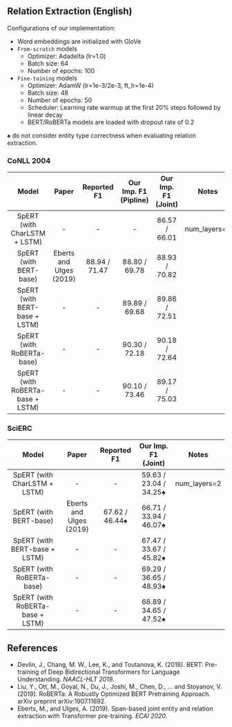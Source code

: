 ## Relation Extraction (English)
Configurations of our implementation:
* Word embeddings are initialized with GloVe
* `From-scratch` models
    * Optimizer: Adadelta (lr=1.0)
    * Batch size: 64
    * Number of epochs: 100
* `Fine-tuining` models
    * Optimizer: AdamW (lr=1e-3/2e-3, ft_lr=1e-4)
    * Batch size: 48
    * Number of epochs: 50
    * Scheduler: Learning rate warmup at the first 20% steps followed by linear decay
    * BERT/RoBERTa models are loaded with dropout rate of 0.2

♠️ do not consider entity type correctness when evaluating relation extraction. 

### CoNLL 2004 
| Model | Paper | Reported F1 | Our Imp. F1 (Pipline) | Our Imp. F1 (Joint) | Notes |
|:-----:|:-----:|:-----------:|:---------------------:|:-------------------:|:-----:|
| SpERT (with CharLSTM + LSTM)| -                     | -             |  -            | 86.57 / 66.01 | num_layers=2 |
| SpERT (with BERT-base)    | Eberts and Ulges (2019) | 88.94 / 71.47 | 88.80 / 69.78 | 88.93 / 70.82 | 
| SpERT (with BERT-base + LSTM) | -                   | -             | 89.89 / 69.68 | 89.86 / 72.51 | 
| SpERT (with RoBERTa-base)        | -                | -             | 90.30 / 72.18 | 90.18 / 72.64 | 
| SpERT (with RoBERTa-base + LSTM) | -                | -             | 90.10 / 73.46 | 89.17 / 75.03 | 

### SciERC
| Model | Paper | Reported F1 | Our Imp. F1 (Joint) | Notes |
|:-----:|:-----:|:-----------:|:-------------------:|:-----:|
| SpERT (with CharLSTM + LSTM)| -                     | -              | 59.63 / 23.04 / 34.25♠️ | num_layers=2 |
| SpERT (with BERT-base)    | Eberts and Ulges (2019) | 67.62 / 46.44♠️ | 66.71 / 33.94 / 46.07♠️ | 
| SpERT (with BERT-base + LSTM) | -                   | -              | 67.47 / 33.67 / 45.82♠️ | 
| SpERT (with RoBERTa-base)        | -                | -              | 69.29 / 36.65 / 48.93♠️ | 
| SpERT (with RoBERTa-base + LSTM) | -                | -              | 68.89 / 34.65 / 47.52♠️ | 


## References
* Devlin, J., Chang, M. W., Lee, K., and Toutanova, K. (2018). BERT: Pre-training of Deep Bidirectional Transformers for Language Understanding. *NAACL-HLT 2019*.
* Liu, Y., Ott, M., Goyal, N., Du, J., Joshi, M., Chen, D., ... and Stoyanov, V. (2019). RoBERTa: A Robustly Optimized BERT Pretraining Approach. arXiv preprint arXiv:1907.11692. 
* Eberts, M., and Ulges, A. (2019). Span-based joint entity and relation extraction with Transformer pre-training. *ECAI 2020*.
